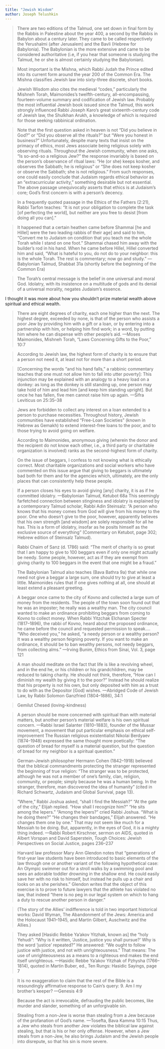 ```yaml
---
title: "Jewish Wisdom"
author: Joseph Telushkin
---
```


> There are two editions of the Talmud, one set down in final form by the Rabbis in Palestine about the year 400, a second by the Rabbis in Babylon about a century later. They came to be called respectively the Yerushalmi (after Jerusalem) and the Bavli (Hebrew for Babylonia). The Babylonian is the more extensive and came to be considered authoritative (i.e, if you hear that someone is studying the Talmud, he or she is almost certainly studying the Babylonian).


> Most important is the Mishna, which Rabbi Judah the Prince edited into its current form around the year 200 of the Common Era. The Mishna classifies Jewish law into sixty-three discrete, short books.


> Jewish Wisdom also cites the medieval “codes,” particularly the Mishneh Torah, Maimonides’s twelfth-century, all-encompassing, fourteen-volume summary and codification of Jewish law. Probably the most influential Jewish book issued since the Talmud, this work strongly influenced Rabbi Joseph Karo’s great sixteenth-century code of Jewish law, the Shulkhan Arukh, a knowledge of which is required for those seeking rabbinical ordination.


> Note that the first question asked in heaven is not “Did you believe in God?” or “Did you observe all the rituals?” but “Were you honest in business?” Unfortunately, despite many texts that insist on the primacy of ethics, most Jews associate being religious solely with observing rituals. Throughout the Jewish community, when one asks, “Is so-and-so a religious Jew?” the response invariably is based on the person’s observance of ritual laws: “He (or she) keeps kosher, and observes the Sabbath; he is religious” or “She does not keep kosher or observe the Sabbath; she is not religious.”
>  From such responses, one could easily conclude that Judaism regards ethical behavior as an “extracurricular activity,” something desirable but not essential. The above passage unequivocally asserts that ethics is at Judaism’s core; God’s first concern is with a person’s decency.


> In a frequently quoted passage in the Ethics of the Fathers (2:21), Rabbi Tarfon teaches: “It is not your obligation to complete the task [of perfecting the world], but neither are you free to desist [from doing all you can].”


> It happened that a certain heathen came before Shammai [he and Hillel] were the two leading rabbis of their age] and said to him, “Convert me to Judaism on condition that you teach me the whole Torah while I stand on one foot.” Shammai chased him away with the builder’s rod in his hand. When he came before Hillel, Hillel converted him and said, “What is hateful to you, do not do to your neighbor: this is the whole Torah. The rest is commentary; now go and study.”
>  —Babylonian Talmud, Shabbat 31a (shortly before the beginning of the Common Era)


> The Torah’s central message is the belief in one universal and moral God. Idolatry, with its insistence on a multitude of gods and its denial of a universal morality, negates Judaism’s essence.

I thought it was more about how you shouldn’t prize material wealth above spiritual and ethical wealth.


> There are eight degrees of charity, each one higher than the next. The highest degree, exceeded by none, is that of the person who assists a poor Jew by providing him with a gift or a loan, or by entering into a partnership with him, or helping him find work; in a word, by putting him where he can dispense with other people’s aid.
>  —Moses Maimonides, Mishneh Torah, “Laws Concerning Gifts to the Poor,” 10:7


> According to Jewish law, the highest form of charity is to ensure that a person not need it, at least not for more than a short period.


> [Concerning the words “and his hand falls,” a rabbinic commentary teaches that one must not allow him to fall into utter poverty]: This injunction may be explained with an analogy to a heavy load on a donkey: as long as the donkey is still standing up, one person may take hold of him and lead him [and keep him standing upright]. But once he has fallen, five men cannot raise him up again.
>  —Sifra Leviticus on 25:35–38


> Jews are forbidden to collect any interest on a loan extended to a person to purchase necessities. Throughout history, Jewish communities have established “Free-Loan Societies” (known in Hebrew as Gemakh) to extend interest-free loans to the poor, and to those trying to avoid going on welfare.


> According to Maimonides, anonymous giving (wherein the donor and the recipient do not know each other, i.e., a third party or charitable organization is involved) ranks as the second-highest form of charity.


> On the issue of beggars, I confess to not knowing what is ethically correct. Most charitable organizations and social workers who have commented on this issue argue that giving to beggars is ultimately bad both for them and for the agencies which, ultimately, are the only places that can consistently help these people.


> If a person closes his eyes to avoid giving [any] charity, it is as if he committed idolatry.
>  —Babylonian Talmud, Ketubot 68a
>  This seemingly farfetched connection between stinginess and idolatry is explained by a contemporary Talmud scholar, Rabbi Adin Steinsalz: “A person who knows that his money comes from God will give from his money to the poor. One who doesn’t give to the poor, however, apparently believes that his own strength [and wisdom] are solely responsible for all he has. This is a form of idolatry, insofar as he posits himself as the exclusive source of everything” (Commentary on Ketubot, page 302; Hebrew edition of Steinsalz Talmud).


> Rabbi Chaim of Sanz (d. 1786) said: “The merit of charity is so great that I am happy to give to 100 beggars even if only one might actually be needy. Some people, however, act as if they are exempt from giving charity to 100 beggars in the event that one might be a fraud.”


> The Babylonian Talmud also teaches (Bava Bathra 9a) that while one need not give a beggar a large sum, one should try to give at least a little. Maimonides rules that if one gives nothing at all, one should at least extend a pleasant greeting.


> A beggar once came to the city of Kovno and collected a large sum of money from the residents. The people of the town soon found out that he was an imposter; he really was a wealthy man. The city council wanted to make an ordinance prohibiting beggars from coming to Kovno to collect money. When Rabbi Yitzchak Elchanan Specter (1817–1896), the rabbi of Kovno, heard about the proposed ordinance, he came before the council and requested permission to speak…. “Who deceived you,” he asked, “a needy person or a wealthy person? It was a wealthy person feigning poverty. If you want to make an ordinance, it should be to ban wealthy persons, not needy beggars, from collecting alms.”
>  —Irving Bunim, Ethics from Sinai, Vol. 3, page 121


> A man should meditate on the fact that life is like a revolving wheel, and in the end he, or his children or his grandchildren, may be reduced to taking charity. He should not think, therefore, “How can I diminish my wealth by giving it to the poor?” Instead he should realize that his property is not his own, but only deposited with him as a trust to do with as the Depositor [God] wishes.
>  —Abridged Code of Jewish Law, by Rabbi Solomon Ganzfried (1804–1886), 34:1


> Gemilut Chesed (loving-kindness)


> A person should be more concerned with spiritual than with material matters, but another person’s material welfare is his own spiritual concern.
>  —Rabbi Israel Salanter (1810–1883), founder of the Mussar movement, a movement that put particular emphasis on ethical self-improvement
>  The Russian religious existentialist Nikolai Berdyaev (1874–1948) expressed the same thought more poetically: “The question of bread for myself is a material question, but the question of bread for my neighbor is a spiritual question.”


> German-Jewish philosopher Hermann Cohen (1842–1918) believed that the biblical commandments protecting the stranger represented the beginning of true religion: “The stranger was to be protected, although he was not a member of one’s family, clan, religion, community, or people; simply because he was a human being. In the stranger, therefore, man discovered the idea of humanity” (cited in Richard Schwartz, Judaism and Global Survival, page 13).


> “Where,” Rabbi Joshua asked, “shall I find the Messiah?”
>  “At the gate of the city,” Elijah replied.
>  “How shall I recognize him?”
>  “He sits among the lepers.”
>  “Among the lepers?” cried Rabbi Joshua. “What is he doing there?”
>  “He changes their bandages,” Elijah answered. “He changes them one by one.”
>  That may not seem like much for a Messiah to be doing. But, apparently, in the eyes of God, it is a mighty thing indeed.
>  —Rabbi Robert Kirschner, sermon on AIDS, quoted in Albert Vorspan and David Saperstein, Tough Choices: Jewish Perspectives on Social Justice, pages 236–237


> Harvard law professor Mary Ann Glendon notes that “generations of first-year law students have been introduced to basic elements of the law through one or another variant of the following hypothetical case: An Olympic swimmer out for a stroll walks by a swimming pool and sees an adorable toddler drowning in the shallow end. He could easily save her with no risk to himself, but instead he pulls up a chair and looks on as she perishes.” Glendon writes that the object of this exercise is to prove to future lawyers that the athlete has violated no law, that indeed “there is no peg in our legal system on which to hang a duty to rescue another person in danger.”


> (The story of the Allies’ indifference is told in two important historical works: David Wyman, The Abandonment of the Jews: America and the Holocaust 1941–1945, and Martin Gilbert, Auschwitz and the Allies.)


> They asked [Hasidic Rebbe Ya’akov Yitzhak, known as] the “holy Yehudi”:
>  “Why is it written, ‘Justice, justice you shall pursue?’ Why is the word ‘justice’ repeated?”
>  He answered: “We ought to follow justice with justice, and not with unrighteousness.” That means: The use of unrighteousness as a means to a righteous end makes the end itself unrighteous.
>  —Hasidic Rebbe Ya’akov Yitzhak of Pzhysha (1766–1814), quoted in Martin Buber, ed., Ten Rungs: Hasidic Sayings, page 7


> It is no exaggeration to claim that the rest of the Bible is a resoundingly affirmative response to Cain’s query:
>  9. Am I my brother’s keeper?
>  —Genesis 4:9


> Because the act is irrevocable, defrauding the public becomes, like murder and slander, something of an unforgivable sin.


> Stealing from a non-Jew is worse than stealing from a Jew because of the profanation of God’s name.
>  —Tosefta, Bava Kamma 10:15
>  Thus, a Jew who steals from another Jew violates the biblical law against stealing, but that is his or her only offense. However, when a Jew steals from a non-Jew, he also brings Judaism and the Jewish people into disrepute, so that his sin is more severe.




